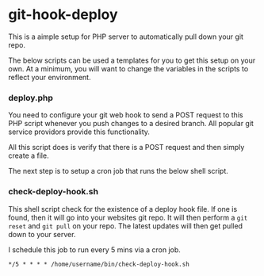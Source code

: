 # git-hook-deploy

This is a aimple setup for PHP server to automatically pull down your git repo.

The below scripts can be used a templates for you to get this setup on your own. At a minimum,
you will want to change the variables in the scripts to reflect your environment.


### deploy.php

You need to configure your git web hook to send a POST request to this PHP script whenever
you push changes to a desired branch. All popular git service providors provide this functionality.

All this script does is verify that there is a POST request and then simply create a file.

The next step is to setup a cron job that runs the below shell script.

### check-deploy-hook.sh

This shell script check for the existence of a deploy hook file. If one is found, then it will go into
your websites git repo. It will then perform a `git reset` and `git pull` on your repo. The latest updates
will then get pulled down to your server.

I schedule this job to run every 5 mins via a cron job.

```
*/5 * * * * /home/username/bin/check-deploy-hook.sh
```